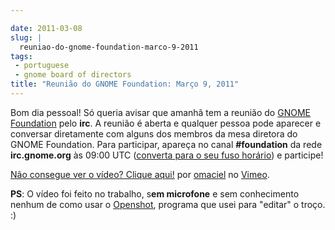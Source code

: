 ```yaml
---

date: 2011-03-08
slug: |
  reuniao-do-gnome-foundation-marco-9-2011
tags:
 - portuguese
 - gnome board of directors
title: "Reunião do GNOME Foundation: Março 9, 2011"
---
```


Bom dia pessoal! Só queria avisar que amanhã tem a reunião do [GNOME
Foundation](http://foundation.gnome.org/) pelo **irc**. A reunião é
aberta e qualquer pessoa pode aparecer e conversar diretamente com
alguns dos membros da mesa diretora do GNOME Foundation. Para
participar, apareça no canal **\#foundation** da rede **irc.gnome.org**
às 09:00 UTC ([converta para o seu fuso
horário](http://timeanddate.com/worldclock/fixedtime.html?day=9&month=3&year=2011&hour=14&min=0&sec=0&p1=0))
e participe!

[Não consegue ver o vídeo? Clique aqui!](http://vimeo.com/20790748) por
[omaciel](http://vimeo.com/user6241082) no [Vimeo](http://vimeo.com).

**PS**: O vídeo foi feito no trabalho, s**em microfone** e sem
conhecimento nenhum de como usar o [Openshot](http://www.openshot.org/),
programa que usei para "editar" o troço. :)
